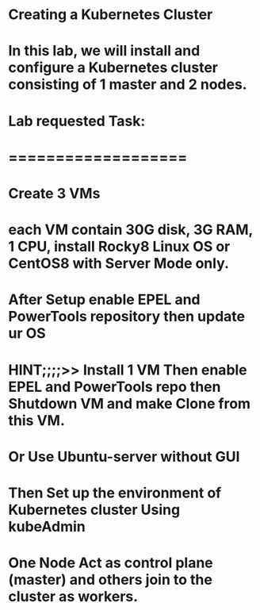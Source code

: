# Creating a Kubernetes Cluster
# In this lab, we will install and configure a Kubernetes cluster consisting of 1 master and 2 nodes.

# Lab requested Task:
# ===================
# Create 3 VMs
# each VM contain 30G disk, 3G RAM, 1 CPU, install Rocky8 Linux OS or CentOS8 with Server Mode only.
# After Setup enable EPEL and PowerTools repository then update ur OS
# HINT;;;;>> Install 1 VM Then enable EPEL and PowerTools repo then Shutdown VM and make Clone from this VM.
# Or Use Ubuntu-server without GUI
# Then Set up the environment of Kubernetes cluster Using kubeAdmin
# One Node Act as control plane (master) and others join to the cluster as workers.


